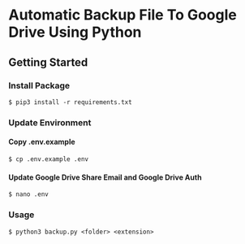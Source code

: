 # Automatic Backup File To Google Drive Using Python

## Getting Started

### Install Package

```$ pip3 install -r requirements.txt```

### Update Environment

#### Copy .env.example

`$ cp .env.example .env`

#### Update Google Drive Share Email and Google Drive Auth

`$ nano .env`

### Usage

`$ python3 backup.py <folder> <extension>`
